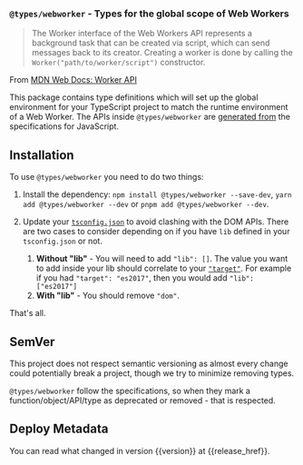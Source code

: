 ### `@types/webworker` - Types for the global scope of Web Workers

> The Worker interface of the Web Workers API represents a background task that can be created via script, which can send messages back to its creator. Creating a worker is done by calling the `Worker("path/to/worker/script")` constructor.

From [MDN Web Docs: Worker API](https://developer.mozilla.org/en-US/docs/Web/API/Worker)

This package contains type definitions which will set up the global environment for your TypeScript project to match the runtime environment of a Web Worker. The APIs inside `@types/webworker` are [generated from](https://github.com/microsoft/TypeScript-DOM-lib-generator/) the specifications for JavaScript.

## Installation 

To use `@types/webworker` you need to do two things:

1. Install the dependency: `npm install @types/webworker --save-dev`, `yarn add @types/webworker --dev` or `pnpm add @types/webworker --dev`.
1. Update your [`tsconfig.json`](https://www.typescriptlang.org/tsconfig) to avoid clashing with the DOM APIs. There are two cases to consider depending on if you have `lib` defined in your `tsconfig.json` or not.

    1. **Without "lib"** - You will need to add `"lib": []`. The value you want to add inside your lib should correlate to your [`"target"`](https://www.typescriptlang.org/tsconfig#target). For example if you had `"target": "es2017"`, then you would add `"lib": ["es2017"]`
    1. **With "lib"**  - You should remove `"dom"`.

That's all. 


## SemVer

This project does not respect semantic versioning as almost every change could potentially break a project, though we try to minimize removing types.

`@types/webworker` follow the specifications, so when they mark a function/object/API/type as deprecated or removed - that is respected.

## Deploy Metadata

You can read what changed in version {{version}} at {{release_href}}.
